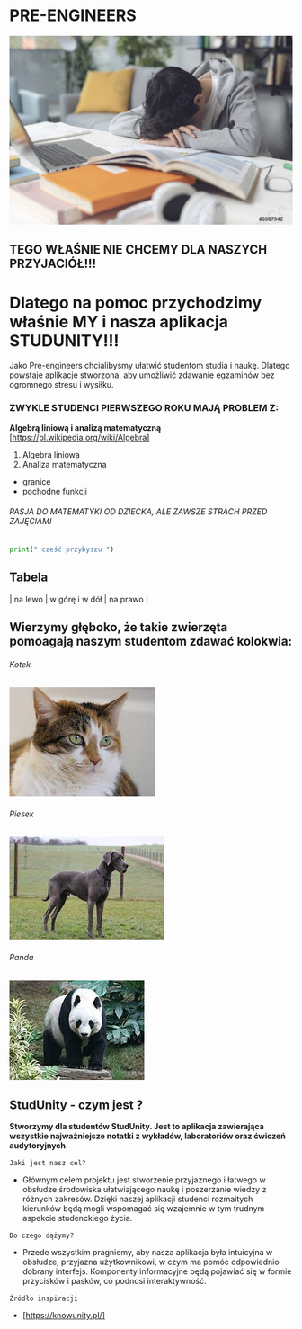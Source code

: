 # PRE-ENGINEERS

![TO ZDJĘCIE MEGA ZMĘCZONEGO STUDENTA](zdjatka/zmeczony_student.jpg)

## TEGO WŁAŚNIE NIE CHCEMY DLA NASZYCH PRZYJACIÓŁ!!!
# Dlatego na pomoc przychodzimy właśnie MY i nasza aplikacja STUDUNITY!!!

Jako Pre-engineers chcialibyśmy ułatwić studentom studia i naukę. Dlatego powstaje aplikacje stworzona, aby umożliwić zdawanie egzaminów bez ogromnego stresu i wysiłku.


### ZWYKLE STUDENCI PIERWSZEGO ROKU MAJĄ PROBLEM Z:
**Algebrą liniową i analizą matematyczną** 
[https://pl.wikipedia.org/wiki/Algebra] 
1. Algebra liniowa
2. Analiza matematyczna
- granice 
- pochodne funkcji

###### PASJA DO MATEMATYKI OD DZIECKA, ALE ZAWSZE STRACH PRZED ZAJĘCIAMI
```python
print(" cześć przybyszu ")
```
## Tabela 
| na lewo    | w górę i w dół  | na prawo  |

## Wierzymy głęboko, że takie zwierzęta pomoagają naszym studentom zdawać kolokwia:

###### Kotek        
![cat](Animals/cat.jpg)
###### Piesek
![dog](Animals/dog.jpg)
###### Panda
![panda](Animals/panda.jpg)

## StudUnity - czym jest ?
**Stworzymy dla studentów StudUnity. Jest to aplikacja zawierająca wszystkie najważniejsze notatki z wykładów, laboratoriów oraz ćwiczeń audytoryjnych.**
```
Jaki jest nasz cel?
```

- Głównym celem projektu jest stworzenie przyjaznego i łatwego w obsłudze środowiska ułatwiającego naukę i poszerzanie wiedzy z różnych zakresów. Dzięki naszej aplikacji studenci rozmaitych kierunków będą mogli wspomagać się wzajemnie w tym trudnym aspekcie studenckiego życia.

```
Do czego dążymy?
```
 - Przede wszystkim pragniemy, aby nasza aplikacja była intuicyjna w obsłudze, przyjazna użytkownikowi, w czym ma pomóc odpowiednio dobrany interfejs. Komponenty informacyjne będą pojawiać się w formie przycisków i pasków, co podnosi interaktywność.
 
 ```
 Źródło inspiracji 
 ```
 - [https://knowunity.pl/] 
